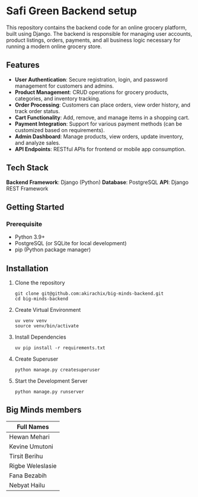 # Safi Green Backend setup
This repository contains the backend code for an online grocery platform, built using Django. The backend is responsible for managing user accounts, product listings, orders, payments, and all business logic necessary for running a modern online grocery store.
## Features
- **User Authentication**: Secure registration, login, and password management for customers and admins.
- **Product Management**: CRUD operations for grocery products, categories, and inventory tracking.
- **Order Processing**: Customers can place orders, view order history, and track order status.
- **Cart Functionality**: Add, remove, and manage items in a shopping cart.
- **Payment Integration**: Support for various payment methods (can be customized based on requirements).
- **Admin Dashboard**: Manage products, view orders, update inventory, and analyze sales.
- **API Endpoints**: RESTful APIs for frontend or mobile app consumption.

## Tech Stack
**Backend Framework**: Django (Python)
**Database**: PostgreSQL
**API**: Django REST Framework
## Getting Started
### Prerequisite
- Python 3.9+
- PostgreSQL (or SQLite for local development)
- pip (Python package manager)
## Installation
1. Clone the repository
   ```
   git clone git@github.com:akirachix/big-minds-backend.git
   cd big-minds-backend
   ```
2. Create Virtual Environment
   ```
   uv venv venv
   source venv/bin/activate
   ```
3. Install Dependencies
   ```
   uv pip install -r requirements.txt
   ```
4. Create Superuser
   ```
   python manage.py createsuperuser
   ```
5. Start the Development Server
   ```
   python manage.py runserver
   ```
## Big Minds members 
| Full Names               | 
|--------------------|
| Hewan Mehari       |
| Kevine Umutoni     |
| Tirsit Berihu      | 
| Rigbe Weleslasie   |
| Fana Bezabih       |
| Nebyat Hailu       |

